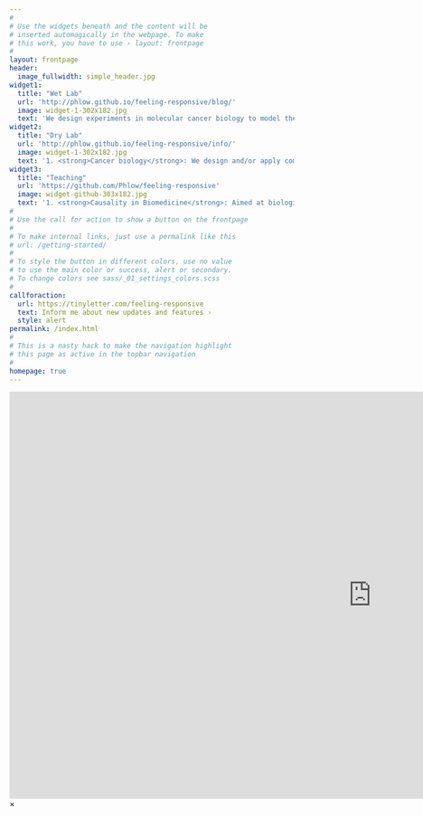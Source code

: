 ```yaml
---
#
# Use the widgets beneath and the content will be
# inserted automagically in the webpage. To make
# this work, you have to use › layout: frontpage
#
layout: frontpage
header:
  image_fullwidth: simple_header.jpg
widget1:
  title: "Wet Lab"
  url: 'http://phlow.github.io/feeling-responsive/blog/'
  image: widget-1-302x182.jpg
  text: 'We design experiments in molecular cancer biology to model the process of cancer initiation (<em>oncogenesis</em>). Our aim is to trace DNA and RNA trajectories at cellular resolution and quantify necessary and sufficient early conditions for cancer to occur.'
widget2:
  title: "Dry Lab"
  url: 'http://phlow.github.io/feeling-responsive/info/'
  image: widget-1-302x182.jpg
  text: '1. <strong>Cancer biology</strong>: We design and/or apply computational methods to analyse and predict (i) mutational (DNA) interactions, and (ii) transcriptional (RNA) trajectories, during cancer initiation <br/>2. <strong>Population biology</strong>: We develop causal stastitical (non-)parametric and machine learning techniques for applications to large-scale biomedical data, such as scRNA-seq and the UK Biobank.'
widget3:
  title: "Teaching"
  url: 'https://github.com/Phlow/feeling-responsive'
  image: widget-github-303x182.jpg
  text: '1. <strong>Causality in Biomedicine</strong>: Aimed at biologists, computer scientists and more broadly researchers from quantitative backgrounds. Two main topics of (i) Causal Effect Estimation and (ii) Causal Discovery are discussed, with biomedical applications. <br/> 2. <strong>PhD projects</strong> (<a href="https://edinburgh-biomedical-ai.github.io/igmm_soi/contact/">contact</a>) <br/>3. <strong>MSc projects</strong> <br/> 4.<strong>BSc summer projects</strong> <br/>'
#
# Use the call for action to show a button on the frontpage
#
# To make internal links, just use a permalink like this
# url: /getting-started/
#
# To style the button in different colors, use no value
# to use the main color or success, alert or secondary.
# To change colors see sass/_01_settings_colors.scss
#
callforaction:
  url: https://tinyletter.com/feeling-responsive
  text: Inform me about new updates and features ›
  style: alert
permalink: /index.html
#
# This is a nasty hack to make the navigation highlight
# this page as active in the topbar navigation
#
homepage: true
---
```


<div id="videoModal" class="reveal-modal large" data-reveal="">
  <div class="flex-video widescreen vimeo" style="display: block;">
    <iframe width="1280" height="720" src="https://www.youtube.com/embed/3b5zCFSmVvU" frameborder="0" allowfullscreen></iframe>
  </div>
  <a class="close-reveal-modal">&#215;</a>
</div>
